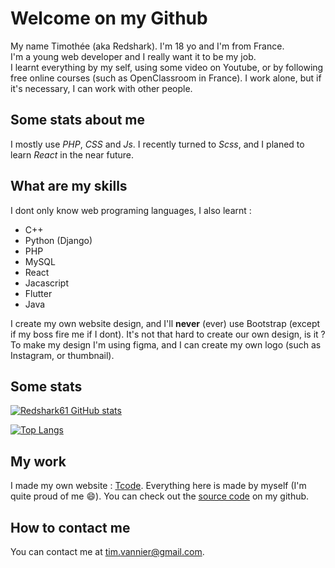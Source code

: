 # Welcome on my Github

My name Timothée (aka Redshark). I'm 18 yo and I'm from France.  
I'm a young web developer and I really want it to be my job.  
I learnt everything by my self, using some video on Youtube, or by following free online courses (such as OpenClassroom in France).
I work alone, but if it's necessary, I can work with other people.

## Some stats about me

I mostly use _PHP_, _CSS_ and _Js_. I recently turned to _Scss_, and I planed to learn _React_ in the near future.

## What are my skills

I dont only know web programing languages, I also learnt :

- C++
- Python (Django)
- PHP
- MySQL
- React
- Jacascript
- Flutter
- Java

I create my own website design, and I'll **never** (ever) use Bootstrap (except if my boss fire me if I dont). It's not that hard to create our own design, is it ?  
To make my design I'm using figma, and I can create my own logo (such as Instagram, or thumbnail).

## Some stats

[![Redshark61 GitHub stats](https://github-readme-stats.vercel.app/api?username=Redshark61&hide=stars,prs,contribs&count_private=true&show_icons=true&theme=nightowl)](https://github.com/anuraghazra/github-readme-stats)

[![Top Langs](https://github-readme-stats.vercel.app/api/top-langs/?username=Redshark61&theme=nightowl)](https://github.com/anuraghazra/github-readme-stats)

## My work

I made my own website : [Tcode](https://tcode.fr). Everything here is made by myself (I'm quite proud of me :smile:). You can check out the [source code](https://github.com/Redshark61/site_perso) on my github.

## How to contact me

You can contact me at tim.vannier@gmail.com.
